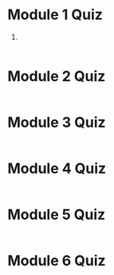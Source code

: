 # Module 1 Quiz

1. 
```bash

```

# Module 2 Quiz
```bash

```

# Module 3 Quiz
```bash

```
# Module 4 Quiz
```bash

```
# Module 5 Quiz
```bash

```
# Module 6 Quiz
```bash

```